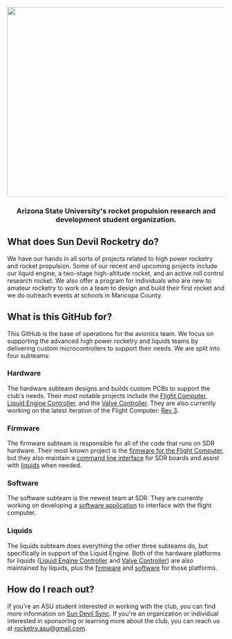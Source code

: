<p align="center">
  <a href="https://sundevilrocketry.github.io">
    <img width="550" height="440" src="https://user-images.githubusercontent.com/13630061/212499223-b09d9515-3ac8-4796-8298-e47b7fd720be.png" />
  </a>
</p>
<h3 align="center">Arizona State University's rocket propulsion research and development student organization.</h3>

## What does Sun Devil Rocketry do?
We have our hands in all sorts of projects related to high power rocketry and rocket propulsion. Some of our recent and upcoming projects include our liquid engine, a two-stage high-altitude rocket, and an active roll control research rocket. We also offer a program for individuals who are new to amateur rocketry to work on a team to design and build their first rocket and we do outreach events at schools in Maricopa County.

## What is this GitHub for?
This GitHub is the base of operations for the avionics team. We focus on supporting the advanced high power rocketry and liquids teams by delivering custom microcontrollers to support their needs. We are split into four subteams:

### Hardware
The hardware subteam designs and builds custom PCBs to support the club's needs. Their most notable projects include the [Flight Computer](https://github.com/SunDevilRocketry/Flight-Computer), [Liquid Engine Controller](https://github.com/SunDevilRocketry/Liquid-Engine-Controller), and the [Valve Controller](https://github.com/SunDevilRocketry/Valve-Controller). They are also currently working on the latest iteration of the Flight Computer: [Rev 3](https://github.com/SunDevilRocketry/Flight-Computer-R3).
### Firmware
The firmware subteam is responsible for all of the code that runs on SDR hardware. Their most known project is the [firmware for the Flight Computer](https://github.com/SunDevilRocketry/Flight-Computer-Firmware), but they also maintain a [command line interface](https://github.com/SunDevilRocketry/sdec) for SDR boards and assist with [liquids](https://github.com/SunDevilRocketry/Engine-Controller-Firmware) when needed.
### Software
The software subteam is the newest team at SDR. They are currently working on developing a [software application](https://github.com/SunDevilRocketry/Flight-Software-GUI) to interface with the flight computer.
### Liquids
The liquids subteam does everything the other three subteams do, but specifically in support of the Liquid Engine. Both of the hardware platforms for liquids ([Liquid Engine Controller](https://github.com/SunDevilRocketry/Liquid-Engine-Controller) and [Valve Controller](https://github.com/SunDevilRocketry/Valve-Controller)) are also maintained by liquids, plus the [firmware](https://github.com/SunDevilRocketry/Engine-Controller-Firmware) and [software](https://github.com/SunDevilRocketry/liquid_engine_gui) for those platforms.

## How do I reach out?
If you're an ASU student interested in working with the club, you can find more information on [Sun Devil Sync](https://asu.campuslabs.com/engage/organization/sun-devil-rocketry). If you're an organization or individual interested in sponsoring or learning more about the club, you can reach us at rocketry.asu@gmail.com.
